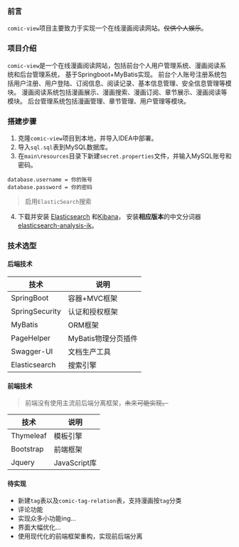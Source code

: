 ### 前言
`comic-view`项目主要致力于实现一个在线漫画阅读网站。~~仅供个人娱乐~~。

### 项目介绍
`comic-view`是一个在线漫画阅读网站，包括前台个人用户管理系统、漫画阅读系统和后台管理系统，
基于Springboot+MyBatis实现。
前台个人账号注册系统包括用户注册、用户登陆、订阅信息、阅读记录、基本信息管理、安全信息管理等模块。
漫画阅读系统包括漫画展示、漫画搜索、漫画订阅、章节展示、漫画阅读等模块。
后台管理系统包括漫画管理、章节管理、用户管理等模块。

### 搭建步骤
1. 克隆`comic-view`项目到本地，并导入IDEA中部署。
2. 导入`sql.sql`表到MySQL数据库。
3. 在`main\resources`目录下新建`secret.properties`文件，并输入MySQL账号和密码。
```$xslt
database.username = 你的账号
database.password = 你的密码
```
>启用`ElasticSearch`搜索
4. 下载并安装
   [Elasticsearch](https://www.elastic.co/cn/downloads/past-releases#elasticsearch)
   和[Kibana](https://www.elastic.co/cn/downloads/past-releases#kibana)，
   安装**相应版本**的中文分词器[elasticsearch-analysis-ik](https://github.com/medcl/elasticsearch-analysis-ik/releases/)。

### 技术选型
#### 后端技术
|技术                  |说明               |
|----------------------|-------------------|
|SpringBoot            |容器+MVC框架       |
|SpringSecurity        |认证和授权框架     |
|MyBatis               |ORM框架            |
|PageHelper            |MyBatis物理分页插件|
|Swagger-UI            |文档生产工具       |
|Elasticsearch         |搜索引擎           |

#### 前端技术
>前端没有使用主流前后端分离框架，~~未来可能实现。~~

|技术                  |说明               |
|----------------------|-------------------|
|Thymeleaf             |模板引擎           |
|Bootstrap             |前端框架           |
|Jquery                |JavaScript库       |

#### 待实现
+ 新建`tag`表以及`comic-tag-relation`表，支持漫画按`tag`分类
+ 评论功能
+ 实现众多小功能ing...
+ 界面大幅优化...
+ 使用现代化的前端框架重构，实现前后端分离
